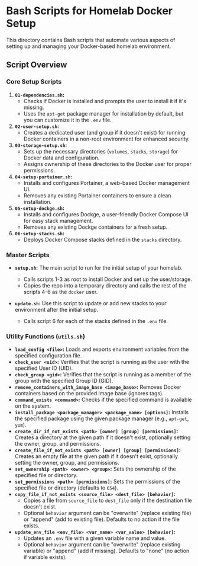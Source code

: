 # Bash Scripts for Homelab Docker Setup

This directory contains Bash scripts that automate various aspects of setting up and managing your Docker-based homelab environment.

## Script Overview

### Core Setup Scripts

1.  **`01-dependencies.sh`:**
    -   Checks if Docker is installed and prompts the user to install it if it's missing.
    -   Uses the `apt-get` package manager for installation by default, but you can customize it in the `.env` file.
2.  **`02-user-setup.sh`:**
    -   Creates a dedicated user (and group if it doesn't exist) for running Docker containers in a non-root environment for enhanced security.
3.  **`03-storage-setup.sh`:**
    -   Sets up the necessary directories (`volumes`, `stacks`, `storage`) for Docker data and configuration.
    -   Assigns ownership of these directories to the Docker user for proper permissions.
4.  **`04-setup-portainer.sh`:**
    -   Installs and configures Portainer, a web-based Docker management UI.
    -   Removes any existing Portainer containers to ensure a clean installation.
5.  **`05-setup-dockge.sh`:**
    -   Installs and configures Dockge, a user-friendly Docker Compose UI for easy stack management.
    -   Removes any existing Dockge containers for a fresh setup.
6.  **`06-setup-stacks.sh`:**
    -   Deploys Docker Compose stacks defined in the `stacks` directory.

### Master Scripts

- **`setup.sh`:** The main script to run for the initial setup of your homelab.
    - Calls scripts 1-3 as root to install Docker and set up the user/storage.
    - Copies the repo into a temporary directory and calls the rest of the scripts 4-6 as the `docker` user.

- **`update.sh`:** Use this script to update or add new stacks to your environment after the initial setup.
    - Calls script 6 for each of the stacks defined in the `.env` file.

### Utility Functions (`utils.sh`)

*   **`load_config <file>`:** Loads and exports environment variables from the specified configuration file.
*   **`check_user <uid>`:** Verifies that the script is running as the user with the specified User ID (UID).
*   **`check_group <gid>`:** Verifies that the script is running as a member of the group with the specified Group ID (GID).
*   **`remove_containers_with_image_base <image_base>`:** Removes Docker containers based on the provided image base (ignores tags).
*   **`command_exists <command>`:**  Checks if the specified command is available on the system.
*   **`install_package <package_manager> <package_name> [options]`:** Installs the specified package using the given package manager (e.g., `apt-get`, `yum`).
*   **`create_dir_if_not_exists <path> [owner] [group] [permissions]`:** Creates a directory at the given path if it doesn't exist, optionally setting the owner, group, and permissions.
*   **`create_file_if_not_exists <path> [owner] [group] [permissions]`:** Creates an empty file at the given path if it doesn't exist, optionally setting the owner, group, and permissions.
*   **`set_ownership <path> <owner> <group>`:** Sets the ownership of the specified file or directory.
*   **`set_permissions <path> [permissions]`:** Sets the permissions of the specified file or directory (defaults to `654`).
*   **`copy_file_if_not_exists <source_file> <dest_file> [behavior]`:**
    -   Copies a file from `source_file` to `dest_file` only if the destination file doesn't exist.
    -   Optional `behavior` argument can be "overwrite" (replace existing file) or "append" (add to existing file). Defaults to no action if the file exists. 
*   **`update_env_file <env_file> <var_name> <var_value> [behavior]`:**
    -   Updates an `.env` file with a given variable name and value.
    -   Optional `behavior` argument can be "overwrite" (replace existing variable) or "append" (add if missing). Defaults to "none" (no action if variable exists).
